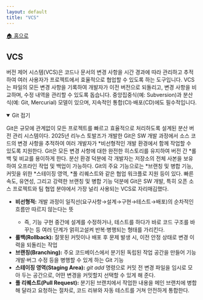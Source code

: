 ```yaml
---
layout: default
title: "VCS"
---
```


<p class="breadcrumb"><a href="/cs_study/home.html">🏠 홈으로</a></p>

<section>
  <h2>VCS</h2>
  <p>
    버전 제어 시스템(VCS)은 코드나 문서의 변경 사항을 시간 경과에 따라 관리하고 추적하여 여러 사용자가
    프로젝트에서 효율적으로 협업할 수 있도록 하는 도구입니다. VCS는 파일의 모든 변경 사항을 기록하여
    개발자가 이전 버전으로 되돌리고, 변경 사항을 비교하며, 수정 내역을 관리할 수 있도록 돕습니다.
    중앙집중식(예: Subversion)과 분산식(예: Git, Mercurial) 모델이 있으며, 지속적인 통합(CI)·배포(CD)에도 필수적입니다.
  </p>
</section>

<details open>
  <summary>Git <span class="indicator">접기</span></summary>
  <div class="accordion-content">
    <p>
      Git은 규모에 관계없이 모든 프로젝트를 빠르고 효율적으로 처리하도록 설계된 분산 버전 관리 시스템이다.
      2025년 리누스 토발즈가 개발한 Git은 SW 개발 과정에서 소스 코드의 변경 사항을 추적하여 여러 개발자가
      *비선형적인 개발 환경에서 함께 작업할 수 있도록 지원한다. Git은 모든 변경 사항에 대한 완전한 히스토리를
      유지하여 버전 간 *롤백 및 비교를 용이하게 한다. 분산 환경 덕분에 각 개발자는 저장소의 전체 사본을 보유하여
      오프라인 작업 및 백업이 가능하다. Git의 주요 기능으로는 *브랜칭 및 병합 기능, 커밋을 위한 *스테이징 영역,
      *풀 리퀘스트와 같은 협업 워크플로 지원 등이 있다. 빠른 속도, 유연성, 그리고 강력한 브랜칭 및 병합 기능 덕분에
      Git은 SW 개발, 특히 오픈 소스 프로젝트와 팀 협업 분야에서 가장 널리 사용되는 VCS로 자리매김했다.
    </p>
    <ul>
      <li><strong>비선형적:</strong> 개발 과정이 일직선(요구사항→설계→구현→테스트→배포)의 순차적인 흐름만 따르지 않는다는 뜻</li>
          <ul>
            <li>즉, 기능 구현 중간에 설계를 수정하거나, 테스트를 하다가 바로 코드 구조를 바꾸는 등 여러 단계가 얽히고설켜 반복·병행되는 형태를 가리킨다.</li>
          </ul>
      <li><strong>롤백(Rollback):</strong> 잘못된 커밋이나 배포 후 문제 발생 시, 이전 안정 상태로 변경 이력을 되돌리는 작업 </li>
      <li><strong>브랜칭(Branching):</strong> 주요 코드베이스에서 분기된 독립된 작업 공간을 만들어 기능 개발·버그 수정 등을 병행할 수 있게 하는 Git 기능</li>
      <li><strong>스테이징 영역(Staging Area):</strong> <em>git add</em> 명령으로 커밋 전 변경 파일을 임시로 모아 두는 공간으로, 어떤 변경을 커밋할지 선택할 수 있게 해 준다.</li>
      <li><strong>풀 리퀘스트(Pull Request):</strong> 분기된 브랜치에서 작업한 내용을 메인 브랜치에 병합해 달라고 요청하는 절차로, 코드 리뷰와 자동 테스트를 거쳐 안전하게 통합한다.</li>
    </ul>
  </div>
</details>
